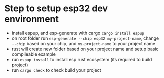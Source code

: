 # Step to setup esp32 dev environment 

- install espup, and esp-generate with cargo `cargo install espup`
- on root folder run `esp-generate --chip esp32 my-project-name`, change `--chip` based on your chip, and `my-project-name` to your project name 
- rust will create new folder based on your project name and setup basic compileable example
- run `espup install` to install esp rust ecosystem (its required to build project)
- run `cargo check` to check build your project 

